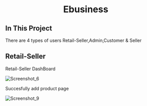 <h1 align="center">
Ebusiness
</h1>

## In This Project

There are 4 types of users Retail-Seller,Admin,Customer & Seller

## Retail-Seller 

Retail-Seller DashBoard

![Screenshot_6](https://user-images.githubusercontent.com/60029434/103486361-75ae9980-4e27-11eb-87ce-49b75f2d69c2.jpg)

Succesfully add product page

![Screenshot_9](https://user-images.githubusercontent.com/60029434/103486457-49dfe380-4e28-11eb-8eeb-b0500f7c24cc.jpg)

